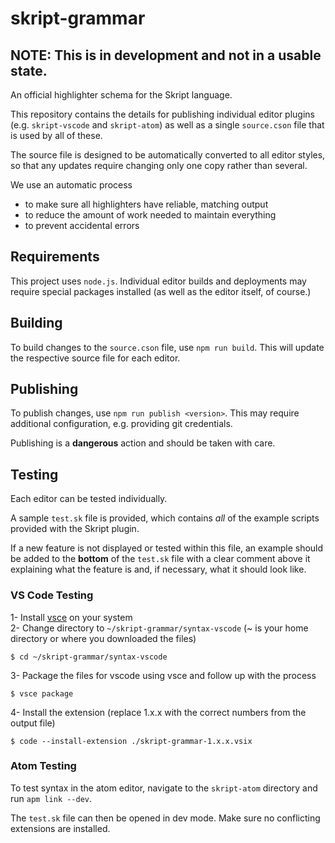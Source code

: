 # skript-grammar

## NOTE: This is in development and not in a usable state.

An official highlighter schema for the Skript language.

This repository contains the details for publishing individual editor plugins (e.g. `skript-vscode` and `skript-atom`) as well as a single `source.cson` file that is used by all of these.

The source file is designed to be automatically converted to all editor styles, so that any updates require changing only one copy rather than several.

We use an automatic process
- to make sure all highlighters have reliable, matching output
- to reduce the amount of work needed to maintain everything
- to prevent accidental errors

## Requirements

This project uses `node.js`. Individual editor builds and deployments may require special packages installed (as well as the editor itself, of course.)

## Building

To build changes to the `source.cson` file, use `npm run build`.
This will update the respective source file for each editor.

## Publishing

To publish changes, use `npm run publish <version>`.
This may require additional configuration, e.g. providing git credentials.

Publishing is a **dangerous** action and should be taken with care.

## Testing

Each editor can be tested individually.

A sample `test.sk` file is provided, which contains *all* of the example scripts provided with the Skript plugin.

If a new feature is not displayed or tested within this file, an example should be added to the **bottom** of the `test.sk` file with a clear comment above it explaining what the feature is and, if necessary, what it should look like.

### VS Code Testing

1- Install [vsce](https://code.visualstudio.com/api/working-with-extensions/publishing-extension#vsce) on your system  
2- Change directory to `~/skript-grammar/syntax-vscode` (~ is your home directory or where you downloaded the files)
```
$ cd ~/skript-grammar/syntax-vscode
```
3- Package the files for vscode using vsce and follow up with the process
```
$ vsce package
```
4- Install the extension (replace 1.x.x with the correct numbers from the output file)
```
$ code --install-extension ./skript-grammar-1.x.x.vsix
```

### Atom Testing

To test syntax in the atom editor, navigate to the `skript-atom` directory and run `apm link --dev`.

The `test.sk` file can then be opened in dev mode. Make sure no conflicting extensions are installed.
